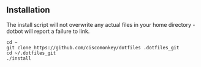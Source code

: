 Installation
----
The install script will not overwrite any actual files in your home directory -
dotbot will report a failure to link.

    cd ~
    git clone https://github.com/ciscomonkey/dotfiles .dotfiles_git
    cd ~/.dotfiles_git
    ./install
